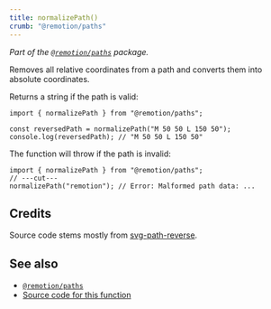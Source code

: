 ```yaml
---
title: normalizePath()
crumb: "@remotion/paths"
---
```


_Part of the [`@remotion/paths`](/docs/paths) package._

Removes all relative coordinates from a path and converts them into absolute coordinates.

Returns a string if the path is valid:

```tsx twoslash
import { normalizePath } from "@remotion/paths";

const reversedPath = normalizePath("M 50 50 L 150 50");
console.log(reversedPath); // "M 50 50 L 150 50"
```

The function will throw if the path is invalid:

```tsx twoslash
import { normalizePath } from "@remotion/paths";
// ---cut---
normalizePath("remotion"); // Error: Malformed path data: ...
```

## Credits

Source code stems mostly from [svg-path-reverse](https://www.npmjs.com/package/svg-path-reverse).

## See also

- [`@remotion/paths`](/docs/paths)
- [Source code for this function](https://github.com/remotion-dev/remotion/blob/main/packages/paths/src/normalize-path.ts)
